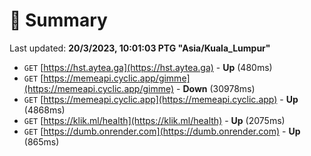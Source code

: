 # 📖 Summary
Last updated: **20/3/2023, 10:01:03 PTG "Asia/Kuala_Lumpur"**

- `GET` [https://hst.aytea.ga](https://hst.aytea.ga) - **Up** (480ms)
- `GET` [https://memeapi.cyclic.app/gimme](https://memeapi.cyclic.app/gimme) - **Down** (30978ms)
- `GET` [https://memeapi.cyclic.app](https://memeapi.cyclic.app) - **Up** (4868ms)
- `GET` [https://klik.ml/health](https://klik.ml/health) - **Up** (2075ms)
- `GET` [https://dumb.onrender.com](https://dumb.onrender.com) - **Up** (865ms)
